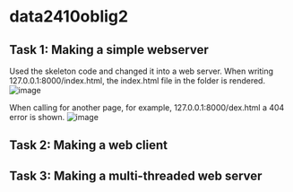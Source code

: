 # data2410oblig2
## Task 1: Making a simple webserver
Used the skeleton code and changed it into a web server. When writing 127.0.0.1:8000/index.html, the index.html file in the folder is rendered. 
![image](https://github.com/eirinko/data2410oblig2/assets/31256905/ed6901c1-a232-430b-be0c-5f470408c259)

When calling for another page, for example, 127.0.0.1:8000/dex.html a 404 error is shown. 
![image](https://github.com/eirinko/data2410oblig2/assets/31256905/b54243eb-9e04-4289-908c-12b034323f02)

## Task 2: Making a web client


## Task 3: Making a multi-threaded web server
